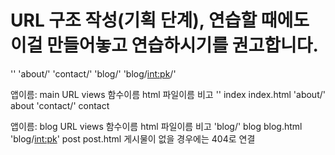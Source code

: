 # URL 구조 작성(기획 단계), 연습할 때에도 이걸 만들어놓고 연습하시기를 권고합니다.

''
'about/'
'contact/'
'blog/'
'blog/<int:pk>/'

앱이름: main
URL             views 함수이름     html 파일이름        비고
''              index           index.html
'about/'        about
'contact/'      contact

앱이름: blog
URL             views 함수이름   html 파일이름      비고
'blog/'         blog            blog.html    
'blog/<int:pk>' post            post.html          게시물이 없을 경우에는 404로 연결

